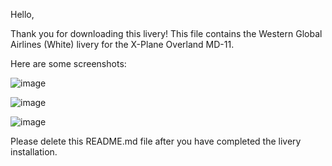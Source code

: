 Hello,

Thank you for downloading this livery! This file contains the Western Global Airlines (White) livery for the X-Plane Overland MD-11.

Here are some screenshots:

![image](https://user-images.githubusercontent.com/86084719/138916824-79bcc5a7-1d9e-4ed3-b7db-a38dcd6a3520.png)

![image](https://user-images.githubusercontent.com/86084719/138916883-b025e393-0769-4afe-b903-6778f3588dad.png)

![image](https://user-images.githubusercontent.com/86084719/138916938-8fab7aff-d9de-4bf6-968f-e063375268c7.png)


Please delete this README.md file after you have completed the livery installation.
